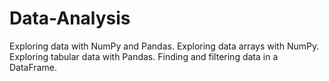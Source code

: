 # Data-Analysis
Exploring data with NumPy and Pandas.
Exploring data arrays with NumPy.
Exploring tabular data with Pandas.
Finding and filtering data in a DataFrame.
